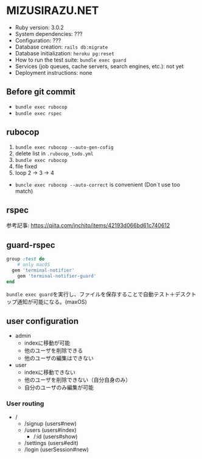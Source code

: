 # MIZUSIRAZU.NET

* Ruby version: 3.0.2
* System dependencies: ???
* Configuration: ???
* Database creation: `rails db:migrate`
* Database initialization: `heroku pg:reset`
* How to run the test suite: `bundle exec guard`
* Services (job queues, cache servers, search engines, etc.): not yet
* Deployment instructions: none



## Before git commit

- `bundle exec rubocop`
- `bundle exec rspec`



## rubocop

1. `bundle exec rubocop --auto-gen-cofig`
2. delete list in `.rubocop_todo.yml`
3. `bundle exec rubocop`
4. file fixed
5. loop 2 -> 3 -> 4

- `buncle exec rubocop --auto-correct` is convenient (Don`t use too match)



## rspec

参考記事: https://qiita.com/jnchito/items/42193d066bd61c740612



## guard-rspec

```ruby
group :test do
	# only macOS
  gem 'terminal-notifier'
	gem 'terminal-notifier-guard'
end
```

`bundle exec guard`を実行し、ファイルを保存することで自動テスト＋デスクトップ通知が可能になる。(maxOS)



## user configuration

- admin
  - indexに移動が可能
  - 他のユーザを削除できる
  - 他のユーザの編集はできない
- user
  - indexに移動できない
  - 他のユーザを削除できない（自分自身のみ）
  - 自分のユーザのみ編集が可能

### User routing

- /
  - /signup (users#new)
  - /users (users#index)
    - /:id (users#show)
  - /settings (users#edit)
  - /login (userSession#new)

